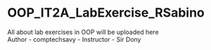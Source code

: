 # OOP_IT2A_LabExercise_RSabino
All about lab exercises in OOP will be uploaded here
<br>
Author - comptechsavy - 
Instructor - Sir Dony
